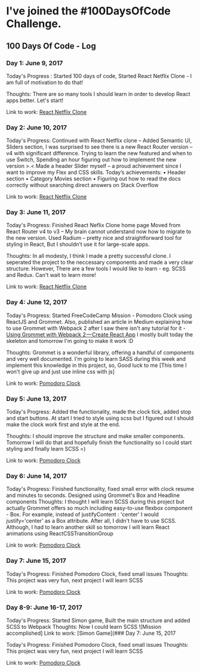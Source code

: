 # I've joined the #100DaysOfCode Challenge.
## 100 Days Of Code - Log

### Day 1: June 9, 2017
Today's Progress : 
Started 100 days of code, 
Started React Netflix Clone - I am full of motivation to do that!

Thoughts: There are so many tools I should learn in order to develop React apps better.
Let's start!

Link to work: [React Netflix Clone](https://60noy.github.io/NetflixClone)

### Day 2: June 10, 2017

Today's Progress: 
Continued with React Netflix clone – Added Semantic UI, Sliders section,
I was surprised to see there is a new React Router version – v4 with significant difference.
Trying to learn the new featured and when to use Switch,
Spending an hour figuring out how to implement the new version >.< 
Made a header Slider myself – a proud achievement since I want to improve my Flex and CSS skills.
Today’s achievements: 
•	Header section
•	Category Movies section
•	Figuring out how to read the docs correctly without searching direct answers on Stack Overflow

Link to work:  [React Netflix Clone](https://60noy.github.io/NetflixClone)

### Day 3: June 11, 2017

Today's Progress: 
Finished React Neflix Clone home page
Moved from React Router v4 to v3 – My brain cannot understand now how to migrate to the new version.
Used Radium – pretty nice and straightforward tool for styling in React,
But I shouldn’t use it for large-scale apps.



Thoughts: In all  modesty, I think I made a pretty successful clone.
I seperated the project to the neccessary components and made a very clear structure.
However, There are a few tools I would like to learn - eg. SCSS and Redux.
Can't wait to learn more!

Link to work:  [React Netflix Clone](https://60noy.github.io/NetflixClone)

### Day 4: June 12, 2017

Today's Progress: 
Started FreeCodeCamp Mission - Pomodoro Clock using ReactJS and Grommet.
Also, published an article in Medium explaining how to use Grommet with Webpack 2 after I saw there isn't any tutorial for it -
[Using Grommet with Webpack 2 — Create React App](https://medium.com/@60noypearl/using-grommet-with-webpack-2-create-react-app-33be9a078b59)
I mostly built today the skeleton and tomorrow I'm going to make it work :D 

Thoughts: Grommet is a wonderful library, offering a handful of components and very well documented.
I'm going to learn SASS during this week and implement this knowledge in this project,
so,
Good luck to me [This time I won't give up and just use inline css with js]

Link to work:  [Pomodoro Clock](https://github.com/60noy/Pomodoro-Clock)

### Day 5: June 13, 2017

Today's Progress: 
Added the functionality, made the clock tick, added stop and start buttons.
At start I tried to style using scss but I figured out I should make the clock work first and style at the end.

Thoughts: I should improve the structure and make smaller components.
Tomorrow I will do that and hopefully finish the functionality so
I could start styling and finally learn SCSS =)

Link to work:  [Pomodoro Clock](https://github.com/60noy/Pomodoro-Clock)


### Day 6: June 14, 2017

Today's Progress: 
Finished functionality, fixed small error with clock resume and minutes to seconds.
Designed using Grommet's Box and Headline components
Thoughts:
I thought I will learn SCSS during this project but actually Grommet offers so much including 
easy-to-use flexbox component - Box. For example, instead of justifyContent : 'center' I would justify='center' as a Box attribute.
After all, I didn't have to use SCSS.
Although, I had to learn another skill so tomorrow I will learn React animations using ReactCSSTransitionGroup

Link to work:  [Pomodoro Clock](https://github.com/60noy/Pomodoro-Clock)

### Day 7: June 15, 2017

Today's Progress: 
Finished Pomodoro Clock, fixed small issues
Thoughts:
This project was very fun, next project I will learn SCSS  

Link to work:  [Pomodoro Clock](https://github.com/60noy/Pomodoro-Clock)

### Day 8-9: June 16-17, 2017

Today's Progress: 
Started Simon game,
Built the main structure and added SCSS to Webpack
Thoughts:
Now I could learn SCSS ![Mission accomplished]
Link to work:  [Simon Game](### Day 7: June 15, 2017

Today's Progress: 
Finished Pomodoro Clock, fixed small issues
Thoughts:
This project was very fun, next project I will learn SCSS  

Link to work:  [Pomodoro Clock](https://github.com/60noy/Pomodoro-Clock)

